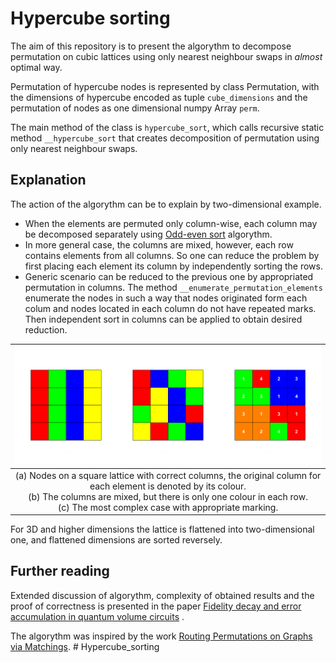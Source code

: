 # Hypercube sorting 

The aim of this repository is to present the algorythm to
decompose permutation on cubic lattices using only nearest 
neighbour swaps in *almost* optimal way.

Permutation of hypercube nodes is represented by class Permutation, 
with the dimensions of hypercube encoded as tuple `cube_dimensions` 
and the permutation of nodes as one dimensional numpy Array `perm`.

The main method of the class is `hypercube_sort`, which calls 
recursive static method `__hypercube_sort` that creates 
decomposition of permutation using only nearest neighbour swaps.


## Explanation

The action of the algorythm can be to explain by 
two-dimensional example.

- When the elements are permuted only
column-wise, each column may be decomposed separately using
[Odd-even sort](https://en.wikipedia.org/wiki/Odd%E2%80%93even_sort)
algorythm.
- In more general case, the columns are mixed, however, each row
contains elements from all columns. So one can reduce the problem
by first placing each element its column by independently 
sorting the rows.
- Generic scenario can be reduced to the previous one by 
appropriated permutation in columns. The method 
`__enumerate_permutation_elements` enumerate the nodes 
in such a way that nodes originated form each colum and nodes 
located in each column do not have repeated marks.
Then independent sort in columns can be applied to obtain 
desired reduction.


|                                                                                                 ![Explanation of algorythm](images/mozaic.png) <To update>                                                                                                  |
|:-----------------------------------------------------------------------------------------------------------------------------------------------------------------------------------------------------------------------------------------------------:|
| (a) Nodes on a square lattice with correct columns, the original column for each element is denoted by its colour.<br/> (b) The columns are mixed, but there is only one colour in each row.<br/> (c) The most complex case with appropriate marking. |


For 3D and higher dimensions the lattice is flattened 
into two-dimensional one, and flattened dimensions are sorted 
reversely.


## Further reading

Extended discussion of algorythm, complexity of
obtained results and the proof of correctness is presented in the paper 
[Fidelity decay and error accumulation in quantum volume circuits](https://arxiv.org/)
<to update the link>.

The algorythm was inspired by the work 
[Routing Permutations on Graphs via Matchings](https://dl.acm.org/doi/10.1145/167088.167239).
#   H y p e r c u b e _ s o r t i n g 
 
 
